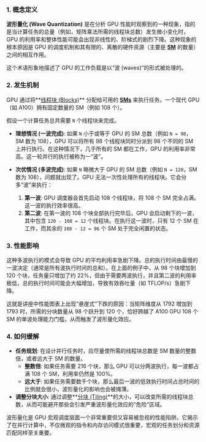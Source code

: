 ### 1. 概念定义

**波形量化 (Wave Quantization)** 是在分析 GPU 性能时观察到的一种现象，指的是当计算任务的总量（例如，矩阵乘法所需的线程块总数）发生微小变化时，GPU 的利用率和整体性能可能会出现非线性的、阶梯式的剧烈下降。这种现象的根本原因是 GPU 的调度机制和其有限的、离散的硬件资源（主要是 **[SM](./Lecture5-Streaming-Multiprocessor.md)** 的数量）之间的相互作用。

这个术语形象地描述了 GPU 的工作负载是以“波 (waves)”的形式被处理的。

### 2. 发生机制

GPU 通过将**[线程块 (Blocks)](./Lecture5-GPU-Execution-Model.md)** 分配给可用的 **[SMs](./Lecture5-Streaming-Multiprocessor.md)** 来执行任务。一个现代 GPU（如 A100）拥有固定数量的 SM（例如 108 个）。

假设一个计算任务总共需要 `N` 个线程块来完成。

- **理想情况 (一波完成)**: 如果 `N` 小于或等于 GPU 的 SM 总数（例如 `N = 98`，SM 数为 108），GPU 可以将所有 98 个线程块同时分派到 98 个不同的 SM 上并行执行。在这种情况下，几乎所有的 SM 都在工作，GPU 的利用率非常高。这一轮并行的执行被称为一“波”。

- **次优情况 (多波完成)**: 如果 `N` 略微大于 GPU 的 SM 总数（例如 `N = 120`，SM 数为 108），问题就出现了。GPU 无法一次性处理所有的线程块。它会分多“波”来执行：
    1.  **第一波**: GPU 调度器会首先启动 108 个线程块，将 108 个 SM 完全占满。这一波的执行效率很高。
    2.  **第二波**: 在第一波的 108 个块全部执行完毕后，GPU 会启动剩下的一波，其中包含 `120 - 108 = 12` 个线程块。在执行这一波时，只有 12 个 SM 在工作，而其余的 `108 - 12 = 96` 个 SM 处于完全闲置的状态。

### 3. 性能影响

这种多波执行的模式会导致 GPU 的平均利用率急剧下降。总的执行时间由最慢的一波决定（通常是所有波执行时间的总和）。在上面的例子中，从 98 个块增加到 120 个块，任务量只增加了约 22%，但由于需要两波执行，并且第二波的利用率极低，总的执行时间可能会大幅增加，导致有效吞吐量（如 TFLOP/s）急剧下降。

这就是讲座中性能图表上出现“悬崖式”下跌的原因：当矩阵维度从 1792 增加到 1793 时，所需的分块数量从 98 个跃升到 120 个，恰好跨越了 A100 GPU 108 个 SM 的单波处理能力门槛，从而触发了波形量化效应。

### 4. 如何缓解

- **任务规划**: 在设计并行任务时，应尽量使所需的线程块总数是 SM 数量的整数倍，或者远大于 SM 的数量。
    - **整数倍**: 如果任务需要 216 个块，那么 GPU 可以分两波执行，每一波都占满 108 个 SM，利用率仍然是 100%。
    - **远大于**: 如果任务需要数千个块，那么最后一波的低效执行时间占总时间的比例就会很小，波形量化的影响也会被摊薄。
- **调整分块大小**: 通过调整**[分块 (Tiling)](./Lecture5-Tiling.md)**的大小，可以改变所需的线程块总数，从而可能避开那些会引发严重波形量化效应的“危险”区域。

波形量化是 GPU 宏观调度层面一个非常重要但又容易被忽视的性能陷阱。它揭示了在并行计算中，不仅微观的指令和内存访问模式很重要，宏观的任务划分和资源匹配同样至关重要。